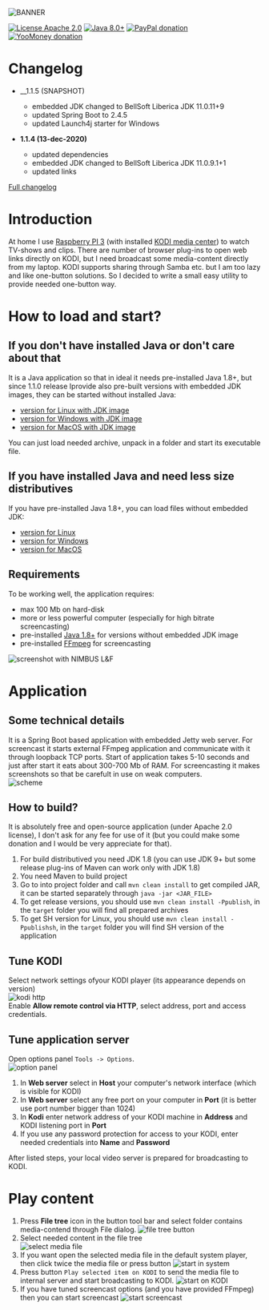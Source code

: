 ![BANNER](assets/github-social-preview.png)

[![License Apache 2.0](https://img.shields.io/badge/license-Apache%20License%202.0-green.svg)](http://www.apache.org/licenses/LICENSE-2.0)
[![Java 8.0+](https://img.shields.io/badge/java-8.0%2b-green.svg)](http://www.oracle.com/technetwork/java/javase/downloads/index.html)
[![PayPal donation](https://img.shields.io/badge/donation-PayPal-cyan.svg)](https://www.paypal.com/cgi-bin/webscr?cmd=_s-xclick&hosted_button_id=AHWJHJFBAWGL2)
[![YooMoney donation](https://img.shields.io/badge/donation-Yoo.money-blue.svg)](https://yoomoney.ru/to/41001158080699)

# Changelog

- __1.1.5 (SNAPSHOT)
  - embedded JDK changed to BellSoft Liberica JDK 11.0.11+9
  - updated Spring Boot to 2.4.5
  - updated Launch4j starter for Windows

- __1.1.4 (13-dec-2020)__
  - updated dependencies
  - embedded JDK changed to BellSoft Liberica JDK 11.0.9.1+1
  - updated links

[Full changelog](changelog.txt)

# Introduction

At home I use [Raspberry PI 3](https://www.raspberrypi.org/products/raspberry-pi-3-model-b/) (with installed [KODI media center](https://kodi.tv/)) to watch TV-shows and clips. There are number of browser plug-ins to open web links directly on KODI, but I need broadcast some media-content directly from my laptop. KODI supports sharing through Samba etc. but I am too lazy and like one-button solutions. So I decided to write a small easy utility to provide needed one-button way.

# How to load and start?

## If you don't have installed Java or don't care about that

It is a Java application so that in ideal it needs pre-installed Java 1.8+, but since 1.1.0 release Iprovide also pre-built versions with embedded JDK images, they can be started without installed Java:
 - [version for Linux with JDK image](https://github.com/raydac/ravikoodi-server/releases/download/1.1.3/ravikoodi-1.1.3-linux-withjdk.tar.gz)
 - [version for Windows with JDK image](https://github.com/raydac/ravikoodi-server/releases/download/1.1.3/ravikoodi-1.1.3-windows-withjdk.tar.gz)
 - [version for MacOS with JDK image](https://github.com/raydac/ravikoodi-server/releases/download/1.1.3/ravikoodi-1.1.3-macos-withjdk.tar.gz)

You can just load needed archive, unpack in a folder and start its executable file.

## If you have installed Java and need less size distributives

If you have pre-installed Java 1.8+, you can load files without embedded JDK:
 - [version for Linux](https://github.com/raydac/ravikoodi-server/releases/download/1.1.4/ravikoodi-1.1.4.sh)
 - [version for Windows](https://github.com/raydac/ravikoodi-server/releases/download/1.1.4/ravikoodi-1.1.4.exe)
 - [version for MacOS](https://github.com/raydac/ravikoodi-server/releases/download/1.1.4/ravikoodi-1.1.4_OSX.dmg)

## Requirements

To be working well, the application requires:
 - max 100 Mb on hard-disk
 - more or less powerful computer (especially for high bitrate screencasting)
 - pre-installed [Java 1.8+](https://bell-sw.com/) for versions without embedded JDK image
 - pre-installed [FFmpeg](https://www.ffmpeg.org/) for screencasting

![screenshot with NIMBUS L&F](assets/screenshot.png)   

# Application

## Some technical details
It is a Spring Boot based application with embedded Jetty web server. For screencast it starts external FFmpeg application and communicate with it through loopback TCP ports. Start of application takes 5-10 seconds and just after start it eats about 300-700 Mb of RAM. For screencasting it makes screenshots so that be carefult in use on weak computers.   
![scheme](assets/architecture.png)

## How to build?
It is absolutely free and open-source application (under Apache 2.0 license), I don't ask for any fee for use of it (but you could make some donation and I would be very appreciate for that).
1. For build distributived you need JDK 1.8 (you can use JDK 9+ but some release plug-ins of Maven can work only with JDK 1.8)
2. You need Maven to build project
3. Go to into project folder and call `mvn clean install` to get compiled JAR, it can be started separately through `java -jar <JAR_FILE>`
4. To get release versions, you should use `mvn clean install -Ppublish`, in the `target` folder you will find all prepared archives
5. To get SH version for Linux, you should use `mvn clean install -Ppublishsh`, in the `target` folder you will find SH version of the application

## Tune KODI
Select network settings ofyour KODI player (its appearance depends on version)   
![kodi http](assets/kodi_settings.png)   
Enable __Allow remote control via HTTP__, select address, port and access credentials.

## Tune application server

Open options panel `Tools -> Options`.   
![option panel](assets/optionspanel.png)
1. In __Web server__ select in __Host__ your computer's network interface (which is visible for KODI)
2. In __Web server__ select any free port on your computer in __Port__ (it is better use port number bigger than 1024)
3. In __Kodi__ enter network address of your KODI machine in __Address__ and KODI listening port in __Port__
4. If you use any password protection for access to your KODI, enter needed credentials into __Name__ and __Password__

After listed steps, your local video server is prepared for broadcasting to KODI.

# Play content
1. Press __File tree__ icon in the button tool bar and select folder contains media-contend through File dialog.
![file tree button](assets/tool_folders.png)
2. Select needed content in the file tree   
![select media file](assets/tree_selected_content.png)
3. If you want open the selected media file in the default system player, then click twice the media file or press button
![start in system](assets/tool_system_play.png)
4. Press button `Play selected item on KODI` to send the media file to internal server and start broadcasting to KODI.
![start on KODI](assets/tool_play_on_kodi.png)
5. If you have tuned screencast options (and you have provided FFmpeg) then you can start screencast
![start screencast](assets/tool_play_screencast.png)  
